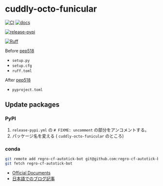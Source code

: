 # cuddly-octo-funicular

[![CI](https://github.com/yu9824/cuddly-octo-funicular/actions/workflows/CI.yml/badge.svg)](https://github.com/yu9824/cuddly-octo-funicular/actions/workflows/CI.yml)
[![docs](https://github.com/yu9824/cuddly-octo-funicular/actions/workflows/docs.yml/badge.svg)](https://github.com/yu9824/cuddly-octo-funicular/actions/workflows/docs.yml)

[![release-pypi](https://github.com/yu9824/cuddly-octo-funicular/actions/workflows/release-pypi.yml/badge.svg)](https://github.com/yu9824/cuddly-octo-funicular/actions/workflows/release-pypi.yml)

[![Ruff](https://img.shields.io/endpoint?url=https://raw.githubusercontent.com/astral-sh/ruff/main/assets/badge/v2.json)](https://github.com/astral-sh/ruff)

<!--
[![python_badge](https://img.shields.io/pypi/pyversions/cuddly-octo-funicular)](https://pypi.org/project/cuddly-octo-funicular/)
[![license_badge](https://img.shields.io/pypi/l/cuddly-octo-funicular)](https://pypi.org/project/cuddly-octo-funicular/)
[![PyPI version](https://badge.fury.io/py/cuddly-octo-funicular.svg)](https://pypi.org/project/cuddly-octo-funicular/)
[![Downloads](https://static.pepy.tech/badge/cuddly-octo-funicular)](https://pepy.tech/project/cuddly-octo-funicular)

[![Conda Version](https://img.shields.io/conda/vn/conda-forge/cuddly-octo-funicular.svg)](https://anaconda.org/conda-forge/cuddly-octo-funicular)
[![Conda Platforms](https://img.shields.io/conda/pn/conda-forge/cuddly-octo-funicular.svg)](https://anaconda.org/conda-forge/cuddly-octo-funicular)
-->

Before [pep518](https://peps.python.org/pep-0518/)
- `setup.py`
- `setup.cfg`
- `ruff.toml`

After [pep518](https://peps.python.org/pep-0518/)
- `pyproject.toml`

## Update packages

### PyPI

1. `release-pypi.yml` の `# FIXME: uncomment` の部分をアンコメントする。
2. パッケージ名を変える ( `cuddly-octo-funicular` のところ)

### conda

```bash
git remote add regro-cf-autotick-bot git@github.com:regro-cf-autotick-bot/cuddly-octo-funicular-feedstock.git
git fetch regro-cf-autotick-bot

```

- [Official Documents](https://conda-forge.org/docs/maintainer/updating_pkgs/)
- [日本語でのブログ記事](https://zenn.dev/pejpo/articles/9f767fa1bf031e)
